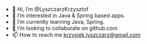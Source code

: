 - 👋 Hi, I’m @LyszczarzKrzysztof
- 👀 I’m interested in Java & Spring based apps. 
- 🌱 I’m currently learning Java, Spring.
- 💞️ I’m looking to collaborate on github.com
- 📫 How to reach me krzysiek.lyszczarz@gmail.com

<!---
LyszczarzKrzysztof/LyszczarzKrzysztof is a ✨ special ✨ repository because its `README.md` (this file) appears on your GitHub profile.
You can click the Preview link to take a look at your changes.
--->
